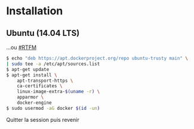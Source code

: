 # Installation 

## Ubuntu (14.04 LTS)

...ou [#RTFM](https://docs.docker.com/engine/installation/linux/ubuntulinux/)

```bash
$ echo "deb https://apt.dockerproject.org/repo ubuntu-trusty main" \
| sudo tee -a /etc/apt/sources.list
$ apt-get update
$ apt-get install \
    apt-transport-https \
    ca-certificates \
    linux-image-extra-$(uname -r) \
    apparmor \
    docker-engine
$ sudo usermod -aG docker $(id -un)
```

Quitter la session puis revenir